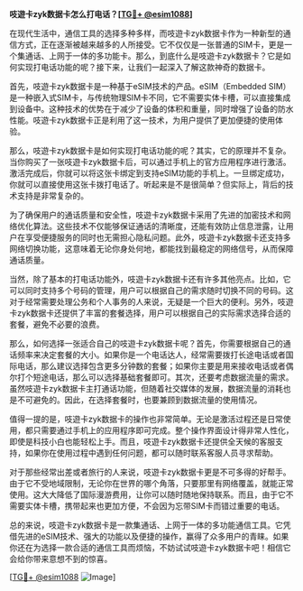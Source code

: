 **吱遊卡zyk数据卡怎么打电话？[[TG💪+ @esim1088](https://t.me/s/esim1088)]**

在现代生活中，通信工具的选择多种多样，而吱遊卡zyk数据卡作为一种新型的通信方式，正在逐渐被越来越多的人所接受。它不仅仅是一张普通的SIM卡，更是一个集通话、上网于一体的多功能卡。那么，到底什么是吱遊卡zyk数据卡？它是如何实现打电话功能的呢？接下来，让我们一起深入了解这款神奇的数据卡。

首先，吱遊卡zyk数据卡是一种基于eSIM技术的产品。eSIM（Embedded SIM）是一种嵌入式SIM卡，与传统物理SIM卡不同，它不需要实体卡槽，可以直接集成到设备中。这种技术的优势在于减少了设备的体积和重量，同时增强了设备的防水性能。吱遊卡zyk数据卡正是利用了这一技术，为用户提供了更加便捷的使用体验。

那么，吱遊卡zyk数据卡是如何实现打电话功能的呢？其实，它的原理并不复杂。当你购买了一张吱遊卡zyk数据卡后，可以通过手机上的官方应用程序进行激活。激活完成后，你就可以将这张卡绑定到支持eSIM功能的手机上。一旦绑定成功，你就可以直接使用这张卡拨打电话了。听起来是不是很简单？但实际上，背后的技术支持是非常复杂的。

为了确保用户的通话质量和安全性，吱遊卡zyk数据卡采用了先进的加密技术和网络优化算法。这些技术不仅能够保证通话的清晰度，还能有效防止信息泄露，让用户在享受便捷服务的同时也无需担心隐私问题。此外，吱遊卡zyk数据卡还支持多网络切换功能，这意味着无论你身处何地，都能找到最稳定的网络信号，从而保障通话质量。

当然，除了基本的打电话功能外，吱遊卡zyk数据卡还有许多其他亮点。比如，它可以同时支持多个号码的管理，用户可以根据自己的需求随时切换不同的号码。这对于经常需要处理公务和个人事务的人来说，无疑是一个巨大的便利。另外，吱遊卡zyk数据卡还提供了丰富的套餐选择，用户可以根据自己的实际需求选择合适的套餐，避免不必要的浪费。

那么，如何选择一张适合自己的吱遊卡zyk数据卡呢？首先，你需要根据自己的通话频率来决定套餐的大小。如果你是一个电话达人，经常需要拨打长途电话或者国际电话，那么建议选择包含更多分钟数的套餐；如果你主要是用来接收电话或者偶尔打个短途电话，那么可以选择基础套餐即可。其次，还要考虑数据流量的需求。虽然吱遊卡zyk数据卡主打通话功能，但随着社交媒体的发展，数据流量的消耗也是不可避免的。因此，在选择套餐时，也要兼顾到数据流量的使用情况。

值得一提的是，吱遊卡zyk数据卡的操作也非常简单。无论是激活过程还是日常使用，都只需要通过手机上的应用程序即可完成。整个操作界面设计得非常人性化，即使是科技小白也能轻松上手。而且，吱遊卡zyk数据卡还提供全天候的客服支持，如果你在使用过程中遇到任何问题，都可以随时联系客服人员寻求帮助。

对于那些经常出差或者旅行的人来说，吱遊卡zyk数据卡更是不可多得的好帮手。由于它不受地域限制，无论你在世界的哪个角落，只要那里有网络覆盖，就能正常使用。这大大降低了国际漫游费用，让你可以随时随地保持联系。而且，由于它不需要实体卡槽，携带起来也更加方便，不会因为忘带SIM卡而错过重要的电话。

总的来说，吱遊卡zyk数据卡是一款集通话、上网于一体的多功能通信工具。它凭借先进的eSIM技术、强大的功能以及便捷的操作，赢得了众多用户的青睐。如果你还在为选择一款合适的通信工具而烦恼，不妨试试吱遊卡zyk数据卡吧！相信它会给你带来意想不到的惊喜。

[[TG💪+ @esim1088](https://t.me/s/esim1088) ![Image](https://i.postimg.cc/4NQfJmqS/Snipaste-2025-05-13-00-14-12.png)]